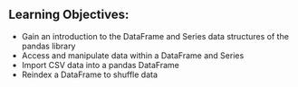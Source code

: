 ## Learning Objectives:

- Gain an introduction to the DataFrame and Series data structures of the pandas library
- Access and manipulate data within a DataFrame and Series
- Import CSV data into a pandas DataFrame
- Reindex a DataFrame to shuffle data
